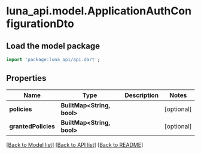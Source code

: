 # luna_api.model.ApplicationAuthConfigurationDto

## Load the model package
```dart
import 'package:luna_api/api.dart';
```

## Properties
Name | Type | Description | Notes
------------ | ------------- | ------------- | -------------
**policies** | **BuiltMap&lt;String, bool&gt;** |  | [optional] 
**grantedPolicies** | **BuiltMap&lt;String, bool&gt;** |  | [optional] 

[[Back to Model list]](../README.md#documentation-for-models) [[Back to API list]](../README.md#documentation-for-api-endpoints) [[Back to README]](../README.md)


